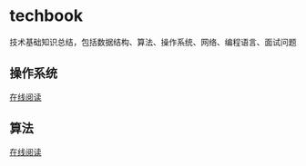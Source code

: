 # techbook
技术基础知识总结，包括数据结构、算法、操作系统、网络、编程语言、面试问题

## 操作系统

[在线阅读](https://wwqdrh.github.io/courses/online?title=操作系统)

## 算法

[在线阅读](https://wwqdrh.github.io/courses/online?title=算法与数据结构)
